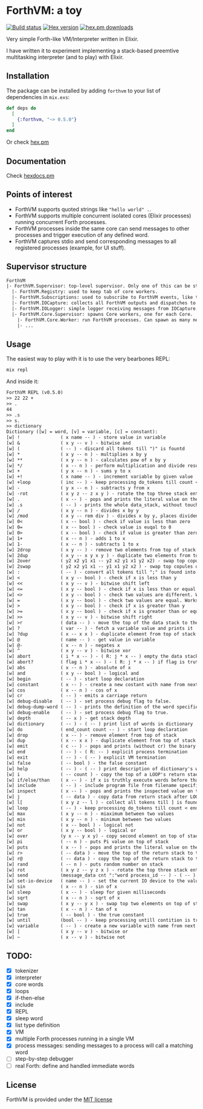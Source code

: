 # ForthVM: a toy

[![Build status](https://github.com/alexiob/forthvm/actions/workflows/elixir.yml/badge.svg)](https://github.com/alexiob/forthvm/actions)
[![Hex version](https://img.shields.io/hexpm/v/forthvm.svg)](https://hex.pm/packages/forthvm)
[![hex.pm downloads](https://img.shields.io/hexpm/dt/forthvm.svg)](https://hex.pm/packages/forthvm)

Very simple Forth-like VM/Interpreter written in Elixir.

I have written it to experiment implementing a stack-based preemtive multitasking interpreter (and to play) with Elixir.

## Installation

The package can be installed by adding `forthvm` to your list of dependencies in `mix.exs`:

```elixir
def deps do
  [
    {:forthvm, "~> 0.5.0"}
  ]
end
```

Or check [hex.pm](https://hex.pm/packages/forthvm)

## Documentation

Check [hexdocs.pm](https://hexdocs.pm/forthvm/)

## Points of interest

- ForthVM supports quoted strings like `"hello world" .`.
- ForthVM supports multiple concurrent isolated cores (Elixir processes) running concurrent Forth processes.
- ForthVM processes inside the same core can send messages to other processes and trigger execution of any defined word.
- ForthVM captures stdio and send corresponding messages to all registered processes (example, for UI stuff).

## Supervisor structure

```txt
ForthVM
|- ForthVM.Supervisor: top-level supervisor. Only one of this can be started.
  |- ForthVM.Registry: used to keep tab of core workers.
  |- ForthVM.Subscriptions: used to subscribe to ForthVM events, like those from IOCapture.
  |- ForthVM.IOCapture: collects all ForthVM outputs and dispatches to registered processes.
  |- ForthVM.IOLogger: simple logger receiving messages from IOCapture.
  |- ForthVM.Core.Supervisor: spawns Core workers, one for each Core.
    |- ForthVM.Core.Worker: run ForthVM processes. Can spawn as many new processes as needed.
    |- ...
```

## Usage

The easiest way to play with it is to use the very bearbones REPL:

```sh
mix repl
```

And inside it:

```txt
ForthVM REPL (v0.5.0)
>> 22 22 +
>> .
44
>> .s
>> s.
>> dictionary
Dictionary ([w] = word, [v] = variable, [c] = constant):
[w] !               ( x name -- ) - store value in variable
[w] &               ( x y -- v ) - bitwise and
[w] (               ( -- ) - discard all tokens till ")" is fountd
[w] *               ( x y -- n ) - multiplies x by y
[w] **              ( x y -- n ) - calculates pow of x by y
[w] */              ( x -- n ) - perform multiplication and divide result by x
[w] +               ( y x -- n ) - sums y to x
[w] +!              ( x name -- ) - increment variable by given value
[w] +loop           ( inc -- ) - keep processing do_tokens till count < end_count, incrementing count by top value on the data stack
[w] -               ( y x -- n ) - subtracts y from x
[w] -rot            ( x y z -- z x y ) - rotate the top three stack entries, top goes on bottom
[w] .               ( x -- ) - pops and prints the literal value on the top of the data_stack
[w] .s              ( -- ) - prints the whole data_stack, without touching it
[w] /               ( x y -- n ) - divides x by y
[w] /mod            ( x y -- rem div ) - divides x by y, places divident and reminder on top of data stack
[w] 0<              ( x -- bool ) - check if value is less than zero
[w] 0=              ( x -- bool ) - check value is euqal to 0
[w] 0>              ( x -- bool ) - check if value is greater than zero
[w] 1+              ( x -- n ) - adds 1 to x
[w] 1-              ( x -- n ) - subtracts 1 to x
[w] 2drop           ( x y -- ) - remove two elements from top of stack
[w] 2dup            ( x y -- x y x y ) - duplicate two elements from top of stack
[w] 2over           ( y2 x2 y1 x1 -- y2 x2 y1 x1 y2 x2) - swap top copules on top of stack
[w] 2swap           ( y2 x2 y1 x1 -- y1 x1 y2 x2 ) - swap top copules on top of stack
[w] :               ( -- ) - convert all tokens till ";" is found into a new word
[w] <               ( x y -- bool ) - check if x is less than y
[w] <<              ( x y -- v ) - bitwise shift left
[w] <=              ( x y -- bool ) - check if x is less than or equal to y
[w] <>              ( x y -- bool ) - check two values are different. Works on different types
[w] =               ( x y -- bool ) - check two values are equal. Works on different types
[w] >               ( x y -- bool ) - check if x is greater than y
[w] >=              ( x y -- bool ) - check if x is greater than or equal to y
[w] >>              ( x y -- v ) - bitwise shift right
[w] >r              ( data -- ) - move the top of the data stack to the return stack
[w] ?               ( var -- ) - fetch a variable value and prints it
[w] ?dup            ( x -- x x ) - duplicate element from top of stack if element value is truthly
[w] @               ( name -- ) - get value in variable
[w] @-              ( x -- n ) - negates x
[w] ^               ( x y -- v ) - bitwise xor
[w] abort           ( i * x -- ) - ( R: j * x -- ) empty the data stack and perform the function of QUIT, which includes emptying the return stack, without displaying a message.
[w] abort?          ( flag i * x -- ) - ( R: j * x -- ) if flag is truthly empty the data stack and perform the function of QUIT, which includes emptying the return stack, displaying a message.
[w] abs             ( x -- n ) - absolute of x
[w] and             ( x y -- bool ) - logical and
[w] begin           ( -- ) - start loop declaration
[w] constant        ( x -- ) - create a new costant with name from next token and value from data stack
[w] cos             ( x -- n ) - cos of x
[w] cr              ( -- ) - emits a carriage return
[w] debug-disable   ( -- ) - set process debug flag to false.
[w] debug-dump-word ( -- ) - prints the definition of the word specified in the next token.
[w] debug-enable    ( -- ) - set process debug flag to true.
[w] depth           ( -- x ) - get stack depth
[w] dictionary      ( -- ) - ( -- ) print list of words in dictionary
[w] do              ( end_count count -- ) - start loop declaration
[w] drop            ( x -- ) - remove element from top of stack
[w] dup             ( x -- x x ) - duplicate element from top of stack
[w] emit            ( c -- ) - pops and prints (without cr) the binary of an ascii value on the top of the data_stack
[w] end             ( -- ) - ( R: -- ) explicit process termination
[w] exit            ( -- ) - ( -- ) explicit VM termination
[w] false           ( -- bool ) - the false constant
[w] help            ( -- ) - ( -- ) print description of dictionary's word/var/const specified as the next token
[w] i               ( -- count ) - copy the top of a LOOP's return stack to the data stack
[w] if/else/than    ( x -- ) - if x is truthly execute words before than, if falsly and else is specified, execute code before else
[w] include         ( -- ) - include program file from filename specified in next token.
[w] inspect         ( x -- ) - pops and prints the inspected value on the top of the data_stack
[w] j               ( -- data ) - copy data from return stack after LOOP's definition to the data stack
[w] l[              ( x y z -- l ) - collect all tokens till ] is found and store on the data stack as a list
[w] loop            ( -- ) - keep processing do_tokens till count < end_count, each step incrementing count by 1
[w] max             ( x y -- n ) - miaximum between two values
[w] min             ( x y -- n ) - minimum between two values
[w] not             ( x -- bool ) - logical not
[w] or              ( x y -- bool ) - logical or
[w] over            (y x -- y x y) - copy second element on top of stack
[w] pi              ( -- n ) - puts Pi value on top of stack
[w] puts            ( x -- ) - pops and prints the literal value on the top of the data_stack
[w] r>              ( -- data ) - move the top of the return stack to the data stack
[w] r@              ( -- data ) - copy the top of the return stack to the data stack
[w] rand            ( -- n ) - puts random number on stack
[w] rot             ( x y z -- y z x ) - rotate the top three stack entries, bottom goes on top
[w] send            (message_data cnt ":"word process_id -- ) - ( -- ) sends a message to a process inside the current core. The message is handled by a word with same name minus the ":" prefix. Cnt is the number elements in the data stack to be included in the message.
[w] set-io-device   ( name -- ) - set the current IO device to the value on the top of the data_stack
[w] sin             ( x -- n ) - sin of x
[w] sleep           ( x -- ) - sleep for given milliseconds
[w] sqrt            ( x -- n ) - sqrt of x
[w] swap            ( x y -- y x ) - swap top two elements on top of stack
[w] tan             ( x -- n ) - tan of x
[w] true            ( -- bool ) - the true constant
[w] until           (bool -- ) - keep processing untill contition is truthly
[w] variable        ( -- ) - create a new variable with name from next token
[w] |               ( x y -- v ) - bitwise or
[w] ~               ( x -- v ) - bitwise not
```

## TODO:

- [x] tokenizer
- [x] interpreter
- [x] core words
- [x] loops
- [x] if-then-else
- [x] include
- [x] REPL
- [x] sleep word
- [x] list type definition
- [x] VM
- [x] multiple Forth processes running in a single VM
- [x] process messages: sending messages to a process will call a matching word
- [ ] step-by-step debugger
- [ ] real Forth: define and handled immediate words

## License

ForthVM is provided under the [MIT license](LICENSE)
